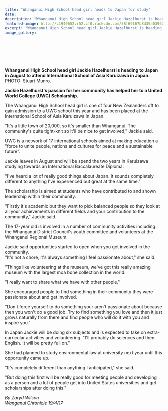 ```yaml
---
title: "Whanganui High School head girl heads to Japan for study"
date: 
description: "Whanganui High School head girl Jackie Hazelhurst is heading to Japan in August to attend International School of Asia Karuizawa in Japan..."
featured-image: http://c1940652.r52.cf0.rackcdn.com/58f69167b8d39a0396000536/Jackie-Hazelhurst-to-Japan-chron-19-April.jpg
excerpt: "Whanganui High School head girl Jackie Hazelhurst is heading to Japan in August to attend International School of Asia Karuizawa in Japan."
image_gallery:
    
    
    
    
    
---
```


<p><span><strong>Whanganui High School head girl Jackie Hazelhurst is heading to Japan in August to attend International School of Asia Karuizawa in Japan.</strong> <br />PHOTO: Stuart Munro.</span></p>
<p><strong>Jackie Hazelhurst's passion for her community has helped her to a United World College (UWC) Scholarship.</strong></p>
<p>The Whanganui High School head girl is one of four New Zealanders off to gain admission to a UWC school this year and has been placed at the International School of Asia Karuizawa in Japan.</p>
<p>"It's a little town of 20,000, so it's smaller than Whanganui. The community's quite tight-knit so it'll be nice to get involved," Jackie said.</p>
<p>UWC is a network of 17 international schools aimed at making education a "force to unite people, nations and cultures for peace and a sustainable future".</p>
<p>Jackie leaves in August and will be spend the two years in Karuizawa studying towards an International Baccalaureate Diploma.</p>
<p>"I've heard a lot of really good things about Japan. It sounds completely different to anything I've experienced but great at the same time."</p>
<p>The scholarship is aimed at students who have contributed to and shown leadership within their community.</p>
<p>"Firstly it's academic but they want to pick balanced people so they look at all your achievements in different fields and your contribution to the community," Jackie said.</p>
<p>The 17-year old is involved in a number of community activities including the Whanganui District Council's youth committee and volunteers at the Whanganui Regional Museum.</p>
<p>Jackie said opportunities started to open when you get involved in the community.&nbsp;<br />"It's not a chore, it's always something I feel passionate about," she said.</p>
<p>"Things like volunteering at the museum, we've got this really amazing museum with the largest moa bone collection in the world.</p>
<p>"I really want to share what we have with other people."</p>
<p>She encouraged people to find something in their community they were passionate about and get involved.</p>
<p>"Don't force yourself to do something your aren't passionate about because then you won't do a good job. Try to find something you love and then it just grows naturally from there and find people who will do it with you and inspire you."</p>
<p>In Japan Jackie will be doing six subjects and is expected to take on extra-curricular activities and volunteering. "I'll probably do sciences and then English. It will be pretty full on."</p>
<p>She had planned to study environmental law at university next year until this opportunity came up.</p>
<p>"It's completely different than anything I anticipated," she said.</p>
<p>"But doing this first will be really good for meeting people and developing as a person and a lot of people get into United States universities and get scholarships after doing this."</p>
<p class="clear syndicator"><em>By Zaryd Wilson</em><br /><em>Wanganui Chronicle 19/4/17&nbsp;</em></p>

